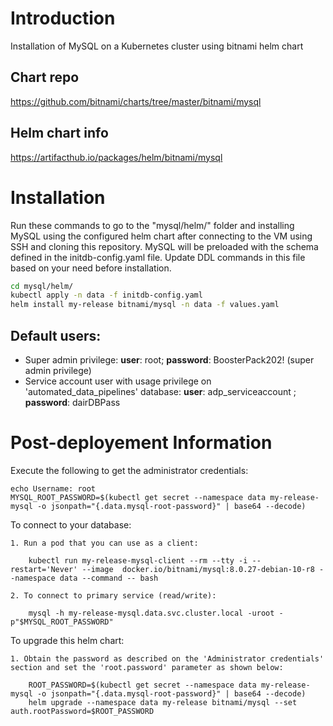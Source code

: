 # Introduction 
Installation of MySQL on a Kubernetes cluster using bitnami helm chart
## Chart repo
https://github.com/bitnami/charts/tree/master/bitnami/mysql

## Helm chart info 
https://artifacthub.io/packages/helm/bitnami/mysql

# Installation 
Run these commands to go to the "mysql/helm/" folder and installing MySQL using the configured helm chart after connecting to the VM using SSH and cloning this repository. MySQL will be preloaded with the schema defined in the initdb-config.yaml file. Update DDL commands in this file based on your need before installation.
```bash
cd mysql/helm/
kubectl apply -n data -f initdb-config.yaml 
helm install my-release bitnami/mysql -n data -f values.yaml
```
## Default users: 
- Super admin privilege: **user**: root; **password**: BoosterPack202! (super admin privilege)
- Service account user with usage privilege on 'automated_data_pipelines' database: **user**: adp_serviceaccount ; **password**: dairDBPass
# Post-deployement Information
  Execute the following to get the administrator credentials:

    echo Username: root
    MYSQL_ROOT_PASSWORD=$(kubectl get secret --namespace data my-release-mysql -o jsonpath="{.data.mysql-root-password}" | base64 --decode)

  To connect to your database:

    1. Run a pod that you can use as a client:

        kubectl run my-release-mysql-client --rm --tty -i --restart='Never' --image  docker.io/bitnami/mysql:8.0.27-debian-10-r8 --namespace data --command -- bash

    2. To connect to primary service (read/write):

        mysql -h my-release-mysql.data.svc.cluster.local -uroot -p"$MYSQL_ROOT_PASSWORD"

  To upgrade this helm chart:

    1. Obtain the password as described on the 'Administrator credentials' section and set the 'root.password' parameter as shown below:

        ROOT_PASSWORD=$(kubectl get secret --namespace data my-release-mysql -o jsonpath="{.data.mysql-root-password}" | base64 --decode)
        helm upgrade --namespace data my-release bitnami/mysql --set auth.rootPassword=$ROOT_PASSWORD
